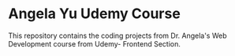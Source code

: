 # Angela Yu Udemy Course

This repository contains the coding projects from Dr. Angela's Web Development course from Udemy- Frontend Section.
